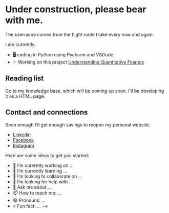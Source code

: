 
# Under construction, please bear with me.

The username comes from the flight route I take every now and again.

I am currently:

- 🖥 coding in Python using Pycharm and VSCode
- ✨ Working on this project [Understanding Quantitative Finance](https://quantgirluk.github.io/Understanding-Quantitative-Finance/intro.html)






## Reading list
Go to my knowledge base, which will be coming up soon. I'll be developing it as a HTML page.


## Contact and connections
Soon enough I'll get enough savings to reopen my personal website.


- [Linkedin](https://www.linkedin.com/in/markdbrezina/)
- [Facebook](https://www.facebook.com/markbbrezina)
- [Instagram](https://www.instagram.com/markbrezina95/)

Here are some ideas to get you started:

- 🔭 I’m currently working on ...
- 🌱 I’m currently learning ...
- 👯 I’m looking to collaborate on ...
- 🤔 I’m looking for help with ...
- 💬 Ask me about ...
- 📫 How to reach me: ...
- 😄 Pronouns: ...
- ⚡ Fun fact: ...
-->
